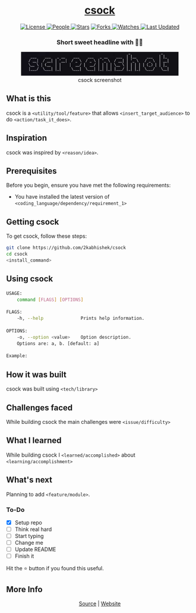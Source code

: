 <div align = "center">

<h1><a href="https://2kabhishek.github.io/csock">csock</a></h1>

<a href="https://github.com/2KAbhishek/csock/blob/main/LICENSE">
<img alt="License" src="https://img.shields.io/github/license/2kabhishek/csock?style=flat&color=eee&label="> </a>

<a href="https://github.com/2KAbhishek/csock/graphs/contributors">
<img alt="People" src="https://img.shields.io/github/contributors/2kabhishek/csock?style=flat&color=ffaaf2&label=People"> </a>

<a href="https://github.com/2KAbhishek/csock/stargazers">
<img alt="Stars" src="https://img.shields.io/github/stars/2kabhishek/csock?style=flat&color=98c379&label=Stars"></a>

<a href="https://github.com/2KAbhishek/csock/network/members">
<img alt="Forks" src="https://img.shields.io/github/forks/2kabhishek/csock?style=flat&color=66a8e0&label=Forks"> </a>

<a href="https://github.com/2KAbhishek/csock/watchers">
<img alt="Watches" src="https://img.shields.io/github/watchers/2kabhishek/csock?style=flat&color=f5d08b&label=Watches"> </a>

<a href="https://github.com/2KAbhishek/csock/pulse">
<img alt="Last Updated" src="https://img.shields.io/github/last-commit/2kabhishek/csock?style=flat&color=e06c75&label="> </a>

<h3>Short sweet headline with 🎇🎉</h3>

<figure>
  <img src= "images/screenshot.png" alt="csock Demo">
  <br/>
  <figcaption>csock screenshot</figcaption>
</figure>

</div>

## What is this

csock is a `<utility/tool/feature>` that allows `<insert_target_audience>` to do `<action/task_it_does>`.

## Inspiration

csock was inspired by `<reason/idea>`.

## Prerequisites

Before you begin, ensure you have met the following requirements:

- You have installed the latest version of `<coding_language/dependency/requirement_1>`

## Getting csock

To get csock, follow these steps:

```bash
git clone https://github.com/2kabhishek/csock
cd csock
<install_command>
```

## Using csock

```bash
USAGE:
    command [FLAGS] [OPTIONS]

FLAGS:
    -h, --help              Prints help information.

OPTIONS:
    -o, --option <value>    Option description.
    Options are: a, b. [default: a]

Example:


```

## How it was built

csock was built using `<tech/library>`

## Challenges faced

While building csock the main challenges were `<issue/difficulty>`

## What I learned

While building csock I `<learned/accomplished>` about `<learning/accomplishment>`

## What's next

Planning to add `<feature/module>`.

### To-Do

- [x] Setup repo
- [ ] Think real hard
- [ ] Start typing
- [ ] Change me
- [ ] Update README
- [ ] Finish it

Hit the ⭐ button if you found this useful.

## More Info

<div align="center">

<a href="https://github.com/2KAbhishek/csock">Source</a> | <a href="https://2kabhishek.github.io/csock">Website</a>

</div>
